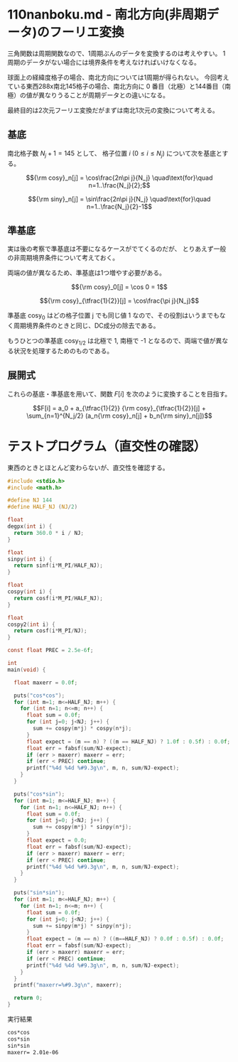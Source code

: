 # 110nanboku.md - 南北方向(非周期データ)のフーリエ変換

三角関数は周期関数なので、1周期ぶんのデータを変換するのは考えやすい。
1周期のデータがない場合には境界条件を考えなければいけなくなる。

球面上の経緯度格子の場合、南北方向については1周期が得られない。
今回考えている東西288x南北145格子の場合、南北方向に 0 番目（北極）と144番目（南極）の値が異なりうることが周期データとの違いになる。

最終目的は2次元フーリエ変換だがまずは南北1次元の変換について考える。

## 基底

南北格子数 $N_j+1=145$ として、
格子位置 $i$ ($0\le i\le N_j$) について次を基底とする。
```math
{\rm cosy}_n[j] = \cos\frac{2n\pi j}{N_j}
\quad\text{for}\quad n=1..\frac{N_j}{2};
```
```math
{\rm siny}_n[j] = \sin\frac{2n\pi j}{N_j}
\quad\text{for}\quad n=1..\frac{N_j}{2}-1
```

## 準基底

実は後の考察で準基底は不要になるケースがでてくるのだが、
とりあえず一般の非周期境界条件について考えておく。

両端の値が異なるため、準基底は1つ増やす必要がある。

```math
{\rm cosy}_0[j] = \cos 0 = 1
```
```math
{\rm cosy}_{\tfrac{1}{2}}[j] = \cos\frac{\pi j}{N_j}
```

準基底
$\text{cosy}_0$
はどの格子位置 j でも同じ値 1 なので、その役割はいうまでもなく周期境界条件のときと同じ、DC成分の除去である。

もうひとつの準基底
$\text{cosy}_{1/2}$
は北極で 1, 南極で -1 となるので、両端で値が異なる状況を処理するためのものである。

## 展開式

これらの基底・準基底を用いて、関数 $F[i]$ を次のように変換することを目指す。

```math
F[i] = a_0
+ a_{\tfrac{1}{2}} {\rm cosy}_{\tfrac{1}{2}}[j]
+ \sum_{n=1}^{N_j/2} (a_n{\rm cosy}_n[j] + b_n{\rm siny}_n[j])
```

# テストプログラム（直交性の確認）

東西のときとほとんど変わらないが、直交性を確認する。

```c:110nanboku.c
#include <stdio.h>
#include <math.h>

#define NJ 144
#define HALF_NJ (NJ/2)

float
degpx(int i) {
  return 360.0 * i / NJ;
}

float
sinpy(int i) {
  return sinf(i*M_PI/HALF_NJ);
}

float
cospy(int i) {
  return cosf(i*M_PI/HALF_NJ);
}

float
cospy2(int i) {
  return cosf(i*M_PI/NJ);
}

const float PREC = 2.5e-6f;

int
main(void) {

  float maxerr = 0.0f;

  puts("cos*cos");
  for (int m=1; m<=HALF_NJ; m++) {
    for (int n=1; n<=m; n++) {
      float sum = 0.0f;
      for (int j=0; j<NJ; j++) {
        sum += cospy(m*j) * cospy(n*j);
      }
      float expect = (m == n) ? ((m == HALF_NJ) ? 1.0f : 0.5f) : 0.0f;
      float err = fabsf(sum/NJ-expect);
      if (err > maxerr) maxerr = err;
      if (err < PREC) continue;
      printf("%4d %4d %#9.3g\n", m, n, sum/NJ-expect);
    }
  }

  puts("cos*sin");
  for (int m=1; m<=HALF_NJ; m++) {
    for (int n=1; n<=HALF_NJ; n++) {
      float sum = 0.0f;
      for (int j=0; j<NJ; j++) {
        sum += cospy(m*j) * sinpy(n*j);
      }
      float expect = 0.0;
      float err = fabsf(sum/NJ-expect);
      if (err > maxerr) maxerr = err;
      if (err < PREC) continue;
      printf("%4d %4d %#9.3g\n", m, n, sum/NJ-expect);
    }
  }

  puts("sin*sin");
  for (int m=1; m<=HALF_NJ; m++) {
    for (int n=1; n<=m; n++) {
      float sum = 0.0f;
      for (int j=0; j<NJ; j++) {
        sum += sinpy(m*j) * sinpy(n*j);
      }
      float expect = (m == n) ? ((m==HALF_NJ) ? 0.0f : 0.5f) : 0.0f;
      float err = fabsf(sum/NJ-expect);
      if (err > maxerr) maxerr = err;
      if (err < PREC) continue;
      printf("%4d %4d %#9.3g\n", m, n, sum/NJ-expect);
    }
  }
  printf("maxerr=%#9.3g\n", maxerr);

  return 0;
}
```

実行結果
```text:110nanboku.txt
cos*cos
cos*sin
sin*sin
maxerr= 2.01e-06
```
